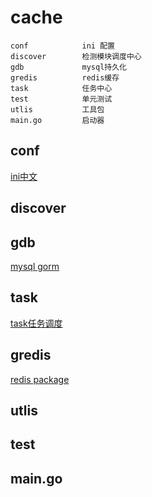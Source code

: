 # cache
    conf            ini 配置
    discover        检测模块调度中心
    gdb             mysql持久化
    gredis          redis缓存
    task            任务中心
    test            单元测试    
    utlis           工具包
    main.go         启动器
    
## conf<done>
   [ini中文](https://ini.unknwon.io/docs/intro/getting_started)
## discover
## gdb
   [mysql gorm]()
## task
   [task任务调度](github.com/robfig/cron)
## gredis<done>
   [redis package](github.com/gomodule/redigo/redis)

## utlis
## test
   []()
## main.go

